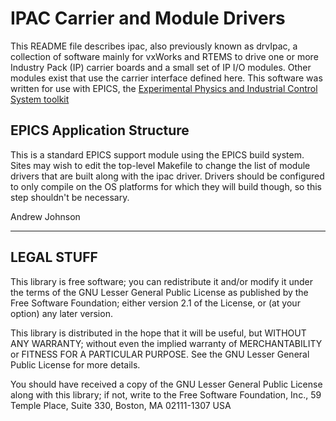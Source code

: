 # IPAC Carrier and Module Drivers

This README file describes ipac, also previously known as drvIpac, a collection
of software mainly for vxWorks and RTEMS to drive one or more Industry Pack (IP)
carrier boards and a small set of IP I/O modules. Other modules exist that use
the carrier interface defined here. This software was written for use with
EPICS, the [Experimental Physics and Industrial Control System toolkit](http://www.aps.anl.gov/epics)

## EPICS Application Structure

This is a standard EPICS support module using the EPICS build system. Sites may
wish to edit the top-level Makefile to change the list of module drivers that
are built along with the ipac driver. Drivers should be configured to only
compile on the OS platforms for which they will build though, so this step
shouldn't be necessary.

Andrew Johnson


------

## LEGAL STUFF

This library is free software; you can redistribute it and/or modify it under
the terms of the GNU Lesser General Public License as published by the Free
Software Foundation; either version 2.1 of the License, or (at your option) any
later version.

This library is distributed in the hope that it will be useful, but WITHOUT ANY
WARRANTY; without even the implied warranty of MERCHANTABILITY or FITNESS FOR A
PARTICULAR PURPOSE.  See the GNU Lesser General Public License for more details.

You should have received a copy of the GNU Lesser General Public License along
with this library; if not, write to the Free Software Foundation, Inc., 59
Temple Place, Suite 330, Boston, MA  02111-1307  USA
